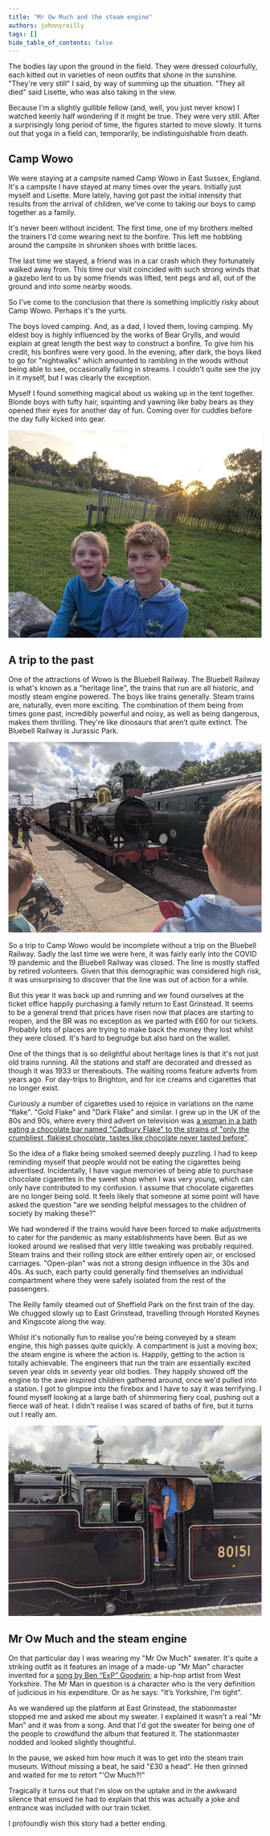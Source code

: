 ```yaml
---
title: "Mr Ow Much and the steam engine"
authors: johnnyreilly
tags: []
hide_table_of_contents: false
---
```

The bodies lay upon the ground in the field. They were dressed colourfully, each kitted out in varieties of neon outfits that shone in the sunshine. "They're very still" I said, by way of summing up the situation. "They all died" said Lisette, who was also taking in the view.

Because I'm a slightly gullible fellow (and, well, you just never know) I watched keenly half wondering if it might be true. They were very still. After a surprisingly long period of time, the figures started to move slowly. It turns out that yoga in a field can, temporarily, be indistinguishable from death.

## Camp Wowo

We were staying at a campsite named Camp Wowo in East Sussex, England. It's a campsite I have stayed at many times over the years. Initially just myself and Lisette. More lately, having got past the initial intensity that results from the arrival of children, we've come to taking our boys to camp together as a family.

It's never been without incident. The first time, one of my brothers melted the trainers I'd come wearing next to the bonfire. This left me hobbling around the campsite in shrunken shoes with brittle laces.

The last time we stayed, a friend was in a car crash which they fortunately walked away from. This time our visit coincided with such strong winds that a gazebo lent to us by some friends was lifted, tent pegs and all, out of the ground and into some nearby woods.

So I've come to the conclusion that there is something implicitly risky about Camp Wowo. Perhaps it's the yurts.

The boys loved camping. And, as a dad, I loved them, loving camping. My eldest boy is highly influenced by the works of Bear Grylls, and would explain at great length the best way to construct a bonfire. To give him his credit, his bonfires were very good. In the evening, after dark, the boys liked to go for "nightwalks" which amounted to rambling in the woods without being able to see, occasionally falling in streams. I couldn't quite see the joy in it myself, but I was clearly the exception.

Myself I found something magical about us waking up in the tent together. Blonde boys with tufty hair, squinting and yawning like baby bears as they opened their eyes for another day of fun. Coming over for cuddles before the day fully kicked into gear.

![The boys sat on a bench by the campfire at Camp Wowo](boys-by-campfire.jpg)

## A trip to the past

One of the attractions of Wowo is the Bluebell Railway. The Bluebell Railway is what's known as a "heritage line", the trains that run are all historic, and mostly steam engine powered. The boys like trains generally. Steam trains are, naturally, even more exciting. The combination of them being from times gone past, incredibly powerful and noisy, as well as being dangerous, makes them thrilling. They're like dinosaurs that aren’t quite extinct. The Bluebell Railway is Jurassic Park.

![The boys witnessing a steam engine on the Bluebell Railway](IMG_20210728_160713.jpg)

So a trip to Camp Wowo would be incomplete without a trip on the Bluebell Railway. Sadly the last time we were here, it was fairly early into the COVID 19 pandemic and the Bluebell Railway was closed. The line is mostly staffed by retired volunteers. Given that this demographic was considered high risk, it was unsurprising to discover that the line was out of action for a while.

But this year it was back up and running and we found ourselves at the ticket office happily purchasing a family return to East Grinstead. It seems to be a general trend that prices have risen now that places are starting to reopen, and the BR was no exception as we parted with £60 for our tickets. Probably lots of places are trying to make back the money they lost whilst they were closed. It's hard to begrudge but also hard on the wallet.

One of the things that is so delightful about heritage lines is that it's not just old trains running. All the stations and staff are decorated and dressed as though it was 1933 or thereabouts. The waiting rooms feature adverts from years ago. For day-trips to Brighton, and for ice creams and cigarettes that no longer exist.

Curiously a number of cigarettes used to rejoice in variations on the name "flake". "Gold Flake" and "Dark Flake" and similar. I grew up in the UK of the 80s and 90s, where every third advert on television was [a woman in a bath eating a chocolate bar named "Cadbury Flake" to the strains of "only the crumbliest, flakiest chocolate, tastes like chocolate never tasted before"](<https://youtu.be/9AATTN5p30A>).

So the idea of a flake being smoked seemed deeply puzzling. I had to keep reminding myself that people would not be eating the cigarettes being advertised. Incidentally, I have vague memories of being able to purchase chocolate cigarettes in the sweet shop when I was very young, which can only have contributed to my confusion. I assume that chocolate cigarettes are no longer being sold. It feels likely that someone at some point will have asked the question "are we sending helpful messages to the children of society by making these?"

We had wondered if the trains would have been forced to make adjustments to cater for the pandemic as many establishments have been. But as we looked around we realised that very little tweaking was probably required. Steam trains and their rolling stock are either entirely open air, or enclosed carriages. "Open-plan" was not a strong design influence in the 30s and 40s. As such, each party could generally find themselves an individual compartment where they were safely isolated from the rest of the passengers.

The Reilly family steamed out of Sheffield Park on the first train of the day. We chugged slowly up to East Grinstead, travelling through Horsted Keynes and Kingscote along the way.

Whilst it's notionally fun to realise you're being conveyed by a steam engine, this high passes quite quickly. A compartment is just a moving box; the steam engine is where the action is. Happily, getting to the action is totally achievable. The engineers that run the train are essentially excited seven year olds in seventy year old bodies. They happily showed off the engine to the awe inspired children gathered around, once we'd pulled into a station. I got to glimpse into the firebox and I have to say it was terrifying. I found myself looking at a large bath of shimmering fiery coal, pushing out a fierce wall of heat. I didn't realise I was scared of baths of fire, but it turns out I really am.

![Myself and the boys in the cab of a steam engine looking into the firepit feeling suitably awed](IMG_20210728_155439.jpg)

## Mr Ow Much and the steam engine

On that particular day I was wearing my "Mr Ow Much" sweater. It's quite a striking outfit as it features an image of a made-up "Mr Man" character invented for a [song by Ben “ExP” Goodwin](<https://youtu.be/aZuiWGC6Pto?t=12>); a hip-hop artist from West Yorkshire. The Mr Man in question is a character who is the very definition of judicious in his expenditure. Or as he says: "It’s Yorkshire, I'm tight".

As we wandered up the platform at East Grinstead, the stationmaster stopped me and asked me about my sweater. I explained it wasn't a real "Mr Man" and it was from a song. And that I'd got the sweater for being one of the people to crowdfund the album that featured it. The stationmaster nodded and looked slightly thoughtful.

In the pause, we asked him how much it was to get into the steam train museum. Without missing a beat, he said "£30 a head". He then grinned and waited for me to retort "'Ow Much?!"

Tragically it turns out that I'm slow on the uptake and in the awkward silence that ensued he had to explain that this was actually a joke and entrance was included with our train ticket.

I profoundly wish this story had a better ending.


